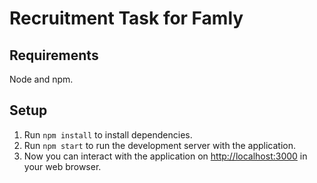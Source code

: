 # Recruitment Task for Famly

## Requirements

Node and npm.

## Setup

1. Run `npm install` to install dependencies.
2. Run `npm start` to run the development server with the application.
3. Now you can interact with the application on
	 [http://localhost:3000](http://localhost:3000) in your web browser.
